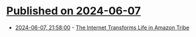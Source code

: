 # [Published on 2024-06-07](index.md)

* [2024-06-07, 21:58:00](https://soylentnews.org/article.pl?sid=24/06/06/1830218&from=rss) - [The Internet Transforms Life in Amazon Tribe](https://soylentnews.org/article.pl?sid=24/06/06/1830218&from=rss)
